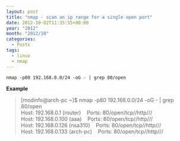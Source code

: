 ```yaml
---
layout: post
title: "nmap - scan an ip range for a single open port"
date: 2012-10-02T11:35:55+00:00
year: "2012"
month: "2012/10"
categories:
  - Posts
tags:
  - linux
  - nmap
---
```


```
nmap -p80 192.168.0.0/24 -oG - | grep 80/open
```

**Example**

> [modinfo@arch-pc ~]\$ nmap -p80 192.168.0.0/24 -oG - | grep 80/open  
> Host: 192.168.0.1 (router)    Ports: 80/open/tcp//http///  
> Host: 192.168.0.100 (aaa)    Ports: 80/open/tcp//http///  
> Host: 192.168.0.126 (nsa310)    Ports: 80/open/tcp//http///  
> Host: 192.168.0.133 (arch-pc)    Ports: 80/open/tcp//http///
